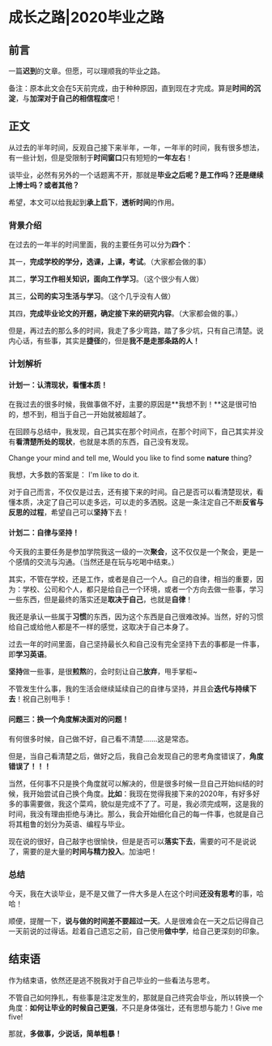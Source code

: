 

# 成长之路|2020毕业之路

## 前言

一篇**迟到**的文章。但愿，可以理顺我的毕业之路。

备注：原本此文会在5天前完成，由于种种原因，直到现在才完成。算是**时间的沉淀**，与**加深对于自己的相信程度**吧！





## 正文

从过去的半年时间，反观自己接下来半年，一年，一年半的时间，我有很多想法，有一些计划，但是受限制于**时间窗口**只有短短的**一年左右**！

谈毕业，必然有另外的一个话题离不开，那就是**毕业之后呢？是工作吗？还是继续上博士吗？或者其他？**

希望，本文可以给我起到**承上启下**，**透析时间**的作用。





### 背景介绍

在过去的一年半的时间里面，我的主要任务可以分为**四个**：

其一，**完成学校的学分，选课，上课，考试**。（大家都会做的事）

其二，**学习工作相关知识，面向工作学习**。（这个很少有人做）

其三，**公司的实习生活与学习**。（这个几乎没有人做）

其四，**完成毕业论文的开题，确定接下来的研究内容**。（大家都会做的事。）

但是，再过去的那么多的时间，我走了多少弯路，踏了多少坑，只有自己清楚。说内心话，有些事，其实是**捷径**的，但是**我不是走那条路的人！**



### 计划解析

#### 计划一：认清现状，看懂本质！

在我过去的很多时候，我做事做不好，主要的原因是**我想不到！**这是很可怕的，想不到，相当于自己一开始就被超越了。

在回顾与总结中，我发现，自己其实在那个时间点，在那个时间下，自己其实并没有**看清楚所处的现状**，也就是本质的东西，自己没有发现。

Change your mind and tell me, Would you like to find some **nature** thing? 

我想，大多数的答案是： I'm like to do it.

对于自己而言，不仅仅是过去，还有接下来的时间。自己是否可以看清楚现状，看懂本质，决定了自己可以走多远，可以走的多洒脱。这是一条注定自己不断**反省与反思的过程**，希望自己可以**坚持**下去！







#### 计划二：自律与坚持！

今天我的主要任务是参加学院我这一级的一次**聚会**，这不仅仅是一个聚会，更是一个感情的交流与沟通。（当然还是在玩与吃喝中结束。）

其实，不管在学校，还是工作，或者是自己一个人。自己的自律，相当的重要，因为：学校、公司和个人，都只是给自己一个环境，或者一个方向去做一些事，学习一些东西，但是最终的落实还是**取决于自己**，也就是**自律**！

我还是承认一些属于**习惯**的东西，因为这个东西是自己很难改掉。当然，好的习惯给自己或给他人都是不一样的感觉，这取决于自己本身了。

过去一年的时间里面，自己坚持最长久和自己没有完全坚持下去的事都是一件事，即**学习英语**。

**坚持**做一些事，是很**煎熬**的，会时刻让自己**放弃**，甩手掌柜~

不管发生什么事，我的生活会继续延续自己的自律与坚持，并且会**迭代与持续下去**！祝自己别甩手！





#### 问题三：换一个角度解决面对的问题！

有何很多时候，自己做不好，自己看不清楚.......这是常态。

但是，当自己看清楚之后，做好之后，我自己会发现自己的思考角度错误了，**角度错误了！！！**

当然，任何事不只是换个角度就可以解决的，但是很多时候一旦自己开始纠结的时候，我开始尝试自己换个角度。**比如**：我现在觉得我接下来的2020年，有好多好多的事需要做，我这个菜鸡，貌似是完成不了了。可是，我必须完成啊，这是我的时间，我没有理由拒绝与涛比。那么，我会开始细化自己的每一件事，也就是自己将其粗鲁的划分为英语、编程与毕业。

现在说的很好，自己敲字也很愉快，但是是否可以**落实下去**，需要的可不是说说了，需要的是大量的**时间与精力投入**。加油吧！





### 总结

今天，我在大谈毕业，是不是又做了一件大多是人在这个时间**还没有思考**的事，哈哈！

顺便，提醒一下，**说与做的时间差不要超过一天**。人是很难会在一天之后记得自己一天前说的过得话。趁着自己遗忘之前，自己使用**做中学**，给自己更深刻的印象。







## 结束语

作为结束语，依然还是逃不脱我对于自己毕业的一些看法与思考。

不管自己如何挣扎，有些事是注定发生的，那就是自己终究会毕业，所以转换一个角度：**如何让毕业的时候自己更强**，不只是身体强壮，还有思想与能力！Give me five!

那就，**多做事，少说话，简单粗暴！**





















